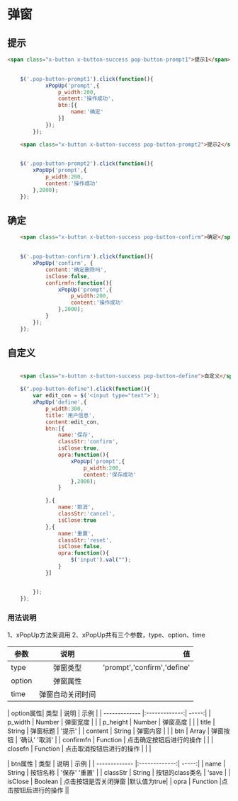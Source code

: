 

# 弹窗


## 提示

````html
<span class="x-button x-button-success pop-button-prompt1">提示1</span>
   
````

````js
    $('.pop-button-prompt1').click(function(){
            xPopUp('prompt',{
                p_width:200,
                content:'操作成功',
                btn:[{
                    name:'确定'
                }]
            });
        });
````
````html
    <span class="x-button x-button-success pop-button-prompt2">提示2</span>
````

````js
   
    $('.pop-button-prompt2').click(function(){
        xPopUp('prompt',{
            p_width:200,
            content:'操作成功'
        },2000);
    });

````

## 确定

````html
    <span class="x-button x-button-success pop-button-confirm">确定</span>
````

````js
   
    $('.pop-button-confirm').click(function(){
        xPopUp('confirm', {
            content:'确定删除吗',
            isClose:false,
            confirmfn:function(){
                xPopUp('prompt',{
                    p_width:200,
                    content:'操作成功'
                },2000);
            }
        });
    });

````

## 自定义

````html
   
    <span class="x-button x-button-success pop-button-define">自定义</span>
````

````js
    $(".pop-button-define").click(function(){
        var edit_con = $('<input type="text">');
        xPopUp('define',{
            p_width:300,
            title:'用户信息',
            content:edit_con,
            btn:[{
                name:'保存',
                classStr:'confirm',
                isClose:true,
                opra:function(){
                    xPopUp('prompt',{
                        p_width:200,
                        content:'保存成功'
                    },2000);
                }

            },{
                name:'取消',
                classStr:'cancel',
                isClose:true
            },{
                name:'重置',
                classStr:'reset',
                isClose:false,
                opra:function(){
                    $('input').val("");
                }
            }]


        });
    });
````



### 用法说明

1、xPopUp方法来调用
2、xPopUp共有三个参数，type、option、time

| 参数 | 说明 | 值  |
| ------------- |:-------------:| -----:|
| type | 弹窗类型 | 'prompt','confirm','define' |
| option | 弹窗属性 |  |
| time | 弹窗自动关闭时间 |   ||


| option属性| 类型 | 说明 | 示例 |
| ------------- |:-------------:| -----:|
| p_width | Number | 弹窗宽度 | |
| p_height | Number | 弹窗高度 | |
| title | String | 弹窗标题 | '提示' |
| content | String | 弹窗内容 |  |
| btn | Array | 弹窗按钮 | '确认' '取消' |
| confirmfn | Function | 点击确定按钮后进行的操作 |  |
| closefn | Function | 点击取消按钮后进行的操作 |  | |

| btn属性 | 类型 | 说明  | 示例 |
| ------------- |:-------------:| -----:|
| name | String | 按钮名称 | '保存' '重置' |
| classStr | String | 按钮的class类名 | ‘save |
| isClose | Boolean | 点击按钮是否关闭弹窗 |默认值为true|
| opra | Function |点击按钮后进行的操作 ||





